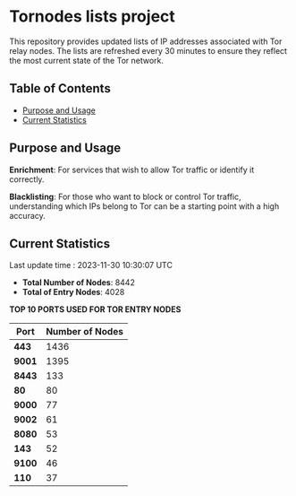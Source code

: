 # Tornodes lists project

This repository provides updated lists of IP addresses associated with Tor relay nodes. The lists are refreshed every 30 minutes to ensure they reflect the most current state of the Tor network.

## Table of Contents

- [Purpose and Usage](#purpose-and-usage)
- [Current Statistics](#current-statistics)


## Purpose and Usage

**Enrichment**: For services that wish to allow Tor traffic or identify it correctly.

**Blacklisting**: For those who want to block or control Tor traffic, understanding which IPs belong to Tor can be a starting point with a high accuracy.

## Current Statistics

Last update time : 2023-11-30 10:30:07 UTC

- **Total Number of Nodes**: 8442
- **Total of Entry Nodes**: 4028

**TOP 10 PORTS USED FOR TOR ENTRY NODES**

| **Port** | **Number of Nodes** |
|------|-----------------|
| **443**   | 1436  |
| **9001**   | 1395  |
| **8443**   | 133  |
| **80**   | 80  |
| **9000**   | 77  |
| **9002**   | 61  |
| **8080**   | 53  |
| **143**   | 52  |
| **9100**   | 46  |
| **110**   | 37  |

